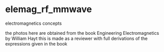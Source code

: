 # elemag_rf_mmwave
electromagnetics concepts


the photos here are obtained from the book Engineering Electromagnetics by William Hayt
this is made as a reviewer with full derivations of the expressions given in the book 
